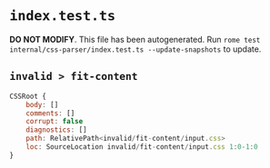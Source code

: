 # `index.test.ts`

**DO NOT MODIFY**. This file has been autogenerated. Run `rome test internal/css-parser/index.test.ts --update-snapshots` to update.

## `invalid > fit-content`

```javascript
CSSRoot {
	body: []
	comments: []
	corrupt: false
	diagnostics: []
	path: RelativePath<invalid/fit-content/input.css>
	loc: SourceLocation invalid/fit-content/input.css 1:0-1:0
}
```
